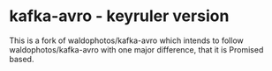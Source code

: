 # kafka-avro - keyruler version
This is a fork of waldophotos/kafka-avro which intends to follow waldophotos/kafka-avro with one major difference, that it is Promised based.

